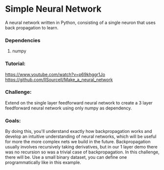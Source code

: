 # Simple Neural Network
A neural network written in Python, consisting of a single neuron that uses back propagation to learn.

### Dependencies
1. numpy

### Tutorial:
https://www.youtube.com/watch?v=p69khggr1Jo
https://github.com/llSourcell/Make_a_neural_network

### Challenge:
Extend on the single layer feedforward neural network to create a 3 layer feedforward neural network using only numpy as dependency.

### Goals:
By doing this, you'll understand exactly how backpropagation works and develop an intuitive understanding of neural networks, which will be useful for more the more complex nets we build in the future. Backpropagation usually involves recursively taking derivatives, but in our 1 layer demo there was no recursion so was a trivial case of backpropagation. In this challenge, there will be. Use a small binary dataset, you can define one programmatically like in this example.
